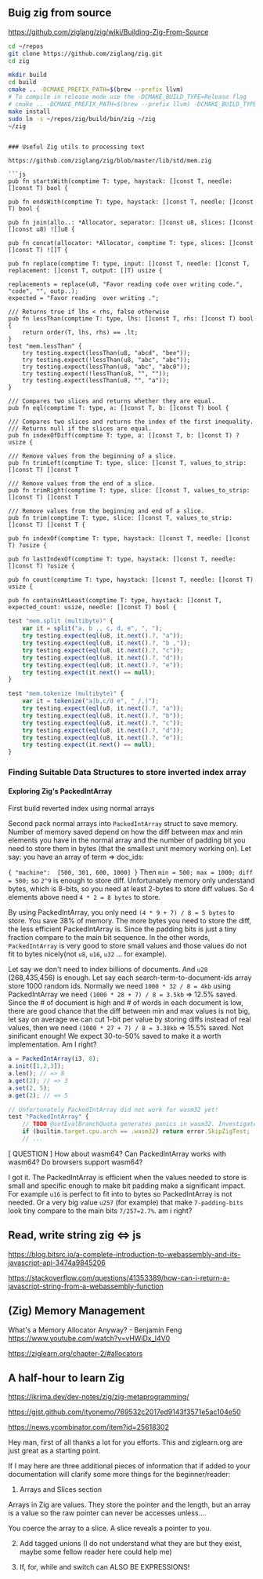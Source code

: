 ## Buig zig from source

https://github.com/ziglang/zig/wiki/Building-Zig-From-Source

```sh
cd ~/repos
git clone https://github.com/ziglang/zig.git
cd zig

mkdir build
cd build
cmake .. -DCMAKE_PREFIX_PATH=$(brew --prefix llvm) 
# To compile in release mode use the -DCMAKE_BUILD_TYPE=Release flag
# cmake .. -DCMAKE_PREFIX_PATH=$(brew --prefix llvm) -DCMAKE_BUILD_TYPE=Release
make install
sudo ln -s ~/repos/zig/build/bin/zig ~/zig
~/zig
```

```

### Useful Zig utils to processing text

https://github.com/ziglang/zig/blob/master/lib/std/mem.zig

```js
pub fn startsWith(comptime T: type, haystack: []const T, needle: []const T) bool {

pub fn endsWith(comptime T: type, haystack: []const T, needle: []const T) bool {

pub fn join(allo..: *Allocator, separator: []const u8, slices: []const []const u8) ![]u8 {

pub fn concat(allocator: *Allocator, comptime T: type, slices: []const []const T) ![]T {

pub fn replace(comptime T: type, input: []const T, needle: []const T, replacement: []const T, output: []T) usize {

replacements = replace(u8, "Favor reading code over writing code.", "code", "", outp..);
expected = "Favor reading  over writing .";

/// Returns true if lhs < rhs, false otherwise
pub fn lessThan(comptime T: type, lhs: []const T, rhs: []const T) bool {
    return order(T, lhs, rhs) == .lt;
}
test "mem.lessThan" {
    try testing.expect(lessThan(u8, "abcd", "bee"));
    try testing.expect(!lessThan(u8, "abc", "abc"));
    try testing.expect(lessThan(u8, "abc", "abc0"));
    try testing.expect(!lessThan(u8, "", ""));
    try testing.expect(lessThan(u8, "", "a"));
}

/// Compares two slices and returns whether they are equal.
pub fn eql(comptime T: type, a: []const T, b: []const T) bool {

/// Compares two slices and returns the index of the first inequality.
/// Returns null if the slices are equal.
pub fn indexOfDiff(comptime T: type, a: []const T, b: []const T) ?usize {

/// Remove values from the beginning of a slice.
pub fn trimLeft(comptime T: type, slice: []const T, values_to_strip: []const T) []const T

/// Remove values from the end of a slice.
pub fn trimRight(comptime T: type, slice: []const T, values_to_strip: []const T) []const T

/// Remove values from the beginning and end of a slice.
pub fn trim(comptime T: type, slice: []const T, values_to_strip: []const T) []const T {

pub fn indexOf(comptime T: type, haystack: []const T, needle: []const T) ?usize {

pub fn lastIndexOf(comptime T: type, haystack: []const T, needle: []const T) ?usize {

pub fn count(comptime T: type, haystack: []const T, needle: []const T) usize {

pub fn containsAtLeast(comptime T: type, haystack: []const T, expected_count: usize, needle: []const T) bool {
```
```js
test "mem.split (multibyte)" {
    var it = split("a, b ,, c, d, e", ", ");
    try testing.expect(eql(u8, it.next().?, "a"));
    try testing.expect(eql(u8, it.next().?, "b ,"));
    try testing.expect(eql(u8, it.next().?, "c"));
    try testing.expect(eql(u8, it.next().?, "d"));
    try testing.expect(eql(u8, it.next().?, "e"));
    try testing.expect(it.next() == null);
}

test "mem.tokenize (multibyte)" {
    var it = tokenize("a|b,c/d e", " /,|");
    try testing.expect(eql(u8, it.next().?, "a"));
    try testing.expect(eql(u8, it.next().?, "b"));
    try testing.expect(eql(u8, it.next().?, "c"));
    try testing.expect(eql(u8, it.next().?, "d"));
    try testing.expect(eql(u8, it.next().?, "e"));
    try testing.expect(it.next() == null);
}
```

### Finding Suitable Data Structures to store inverted index array

#### Exploring Zig's PackedIntArray

First build reverted index using normal arrays

Second pack normal arrays into `PackedIntArray` struct to save memory. Number of memory saved depend on how the diff between max and min elements you have in the normal array and the number of padding bit you need to store them in bytes (that the smallest unit memory working on). Let say: you have an array of term => doc_ids: 

`{ "machine":  [500, 301, 600, 1000] }` Then `min = 500; max = 1000; diff = 500;` so `2^9` is enough to store diff. Unfortunately memory only understand bytes, which is 8-bits, so you need at least 2-bytes to store diff values. So 4 elements above need `4 * 2 = 8 bytes` to store.

By using PackedIntArray, you only need `(4 * 9 + 7) / 8 = 5 bytes` to store. You save 38% of memory. The more bytes you need to store the diff, the less efficient PackedIntArray is. Since the padding bits is just a tiny fraction compare to the main bit sequence. In the other words, `PackedIntArray` is very good to store small values and those values do not fit to bytes nicely(not `u8`, `u16`, `u32` ... for example).

Let say we don't need to index billions of documents. And `u28` (268,435,456) is enough.
Let say each search-term-to-document-ids array store 1000 random ids. Normally we need 
`1000 * 32 / 8 = 4kb` using PackedIntArray we need `(1000 * 28 + 7) / 8 = 3.5kb` => 12.5% saved. Since the # of document is high and # of words in each document is low, there are good chance that the diff between min and max values is not big, let say on average we can cut 1-bit per value by storing diffs instead of real values, then we need `(1000 * 27 + 7) / 8 = 3.38kb` => 15.5% saved. Not sinificant enough! We expect 30-to-50% saved to make it a worth implementation. Am I right?


```js Source: pack_int_array.zig
a = PackedIntArray(i3, 8);
a.init([1,2,3]);
a.len(); // => 8
a.get(2); // => 3
a.set(2, 5);
a.get(2); // => 5

// Unfortunately PackedIntArray did not work for wasm32 yet!
test "PackedIntArray" {
    // TODO @setEvalBranchQuota generates panics in wasm32. Investigate.
    if (builtin.target.cpu.arch == .wasm32) return error.SkipZigTest;
    // ...

```

[ QUESTION ] How about wasm64? Can PackedIntArray works with wasm64? Do browsers support wasm64?

I got it. The PackedIntArray is efficient when the values needed to store is small and specific enough to make bit padding make a significant impact. For example `u16` is perfect to fit into to bytes so PackedIntArray is not needed. Or a very big value `u257` (for example) that make `7-padding-bits` look tiny compare to the main bits `7/257=2.7%`. am i right?


## Read, write string zig <=> js

https://blog.bitsrc.io/a-complete-introduction-to-webassembly-and-its-javascript-api-3474a9845206

https://stackoverflow.com/questions/41353389/how-can-i-return-a-javascript-string-from-a-webassembly-function


## (Zig) Memory Management

What's a Memory Allocator Anyway? - Benjamin Feng
https://www.youtube.com/watch?v=vHWiDx_l4V0

https://ziglearn.org/chapter-2/#allocators


## A half-hour to learn Zig

https://ikrima.dev/dev-notes/zig/zig-metaprogramming/

https://gist.github.com/ityonemo/769532c2017ed9143f3571e5ac104e50

https://news.ycombinator.com/item?id=25618302

Hey man, first of all thanks a lot for you efforts. This and ziglearn.org are just great as a starting point.

If I may here are three additional pieces of information that if added to your documentation will clarify some more things for the beginner/reader:

1) Arrays and Slices section

Arrays in Zig are values. They store the pointer and the length, but an array is a value so the raw pointer can never be accesses unless....

You coerce the array to a slice. A slice reveals a pointer to you.

2) Add tagged unions (I do not understand what they are but they exist, maybe some fellow reader here could help me)

3) If, for, while and switch can ALSO BE EXPRESSIONS!
